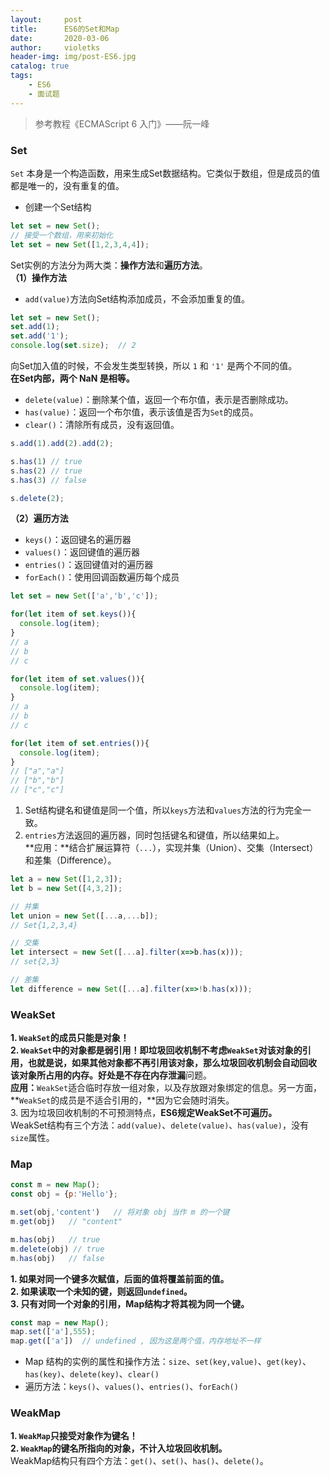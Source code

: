 ```yaml
---
layout:     post
title:      ES6的Set和Map
date:       2020-03-06
author:     violetks
header-img: img/post-ES6.jpg
catalog: true
tags:
    - ES6
    - 面试题
---
```


> 参考教程《ECMAScript 6 入门》——阮一峰

### Set
`Set` 本身是一个构造函数，用来生成Set数据结构。它类似于数组，但是成员的值都是唯一的，没有重复的值。<br>
- 创建一个Set结构

```javascript
let set = new Set();
// 接受一个数组，用来初始化
let set = new Set([1,2,3,4,4]);
```
Set实例的方法分为两大类：**操作方法**和**遍历方法**。<br>
**（1）操作方法**<br>
- `add(value)`方法向Set结构添加成员，不会添加重复的值。<br>

```javascript
let set = new Set();
set.add(1);
set.add('1');
console.log(set.size);  // 2
```
向Set加入值的时候，不会发生类型转换，所以 `1` 和 `'1'` 是两个不同的值。<br>
**在Set内部，两个 NaN 是相等。**<br>
- `delete(value)`：删除某个值，返回一个布尔值，表示是否删除成功。
- `has(value)`：返回一个布尔值，表示该值是否为`Set`的成员。
- `clear()`：清除所有成员，没有返回值。

```javascript
s.add(1).add(2).add(2);

s.has(1) // true
s.has(2) // true
s.has(3) // false

s.delete(2);
```

**（2）遍历方法**<br>
- `keys()`：返回键名的遍历器
- `values()`：返回键值的遍历器
- `entries()`：返回键值对的遍历器
- `forEach()`：使用回调函数遍历每个成员

```javascript
let set = new Set(['a','b','c']);

for(let item of set.keys()){
  console.log(item);
}
// a
// b
// c

for(let item of set.values()){
  console.log(item);
}
// a
// b
// c

for(let item of set.entries()){
  console.log(item);
}
// ["a","a"]
// ["b","b"]
// ["c","c"]
```
1. Set结构键名和键值是同一个值，所以`keys`方法和`values`方法的行为完全一致。<br>
2. `entries`方法返回的遍历器，同时包括键名和键值，所以结果如上。<br>
**应用：**结合扩展运算符（`...`），实现并集（Union）、交集（Intersect）和差集（Difference）。<br>
```javascript
let a = new Set([1,2,3]);
let b = new Set([4,3,2]);

// 并集
let union = new Set([...a,...b]);
// Set{1,2,3,4}

// 交集
let intersect = new Set([...a].filter(x=>b.has(x)));
// set{2,3}

// 差集
let difference = new Set([...a].filter(x=>!b.has(x)));
```

### WeakSet
**1. `WeakSet`的成员只能是对象！**<br>
**2. `WeakSet`中的对象都是弱引用！**即垃圾回收机制不考虑`WeakSet`对该对象的引用，也就是说，如果其他对象都不再引用该对象，那么垃圾回收机制会自动回收
该对象所占用的内存。好处是不存在**内存泄漏**问题。<br>
**应用：**`WeakSet`适合临时存放一组对象，以及存放跟对象绑定的信息。另一方面，**`WeakSet`的成员是不适合引用的，**因为它会随时消失。<br>
3. 因为垃圾回收机制的不可预测特点，**ES6规定WeakSet不可遍历。**<br>
WeakSet结构有三个方法：`add(value)`、`delete(value)`、`has(value)`，没有`size`属性。<br>

### Map
```javascript
const m = new Map();
const obj = {p:'Hello'};

m.set(obj,'content')   // 将对象 obj 当作 m 的一个键
m.get(obj)   // "content"

m.has(obj)   // true
m.delete(obj) // true
m.has(obj)   // false
```

**1. 如果对同一个键多次赋值，后面的值将覆盖前面的值。**<br>
**2. 如果读取一个未知的键，则返回`undefined`。**<br>
**3. 只有对同一个对象的引用，Map结构才将其视为同一个键。**<br>
```javascript
const map = new Map();
map.set(['a'],555);
map.get(['a'])  // undefined , 因为这是两个值，内存地址不一样
```

- Map 结构的实例的属性和操作方法：`size`、`set(key,value)`、`get(key)`、`has(key)`、`delete(key)`、`clear()`
- 遍历方法：`keys()`、`values()`、`entries()`、`forEach()`

### WeakMap
**1. `WeakMap`只接受对象作为键名！**<br>
**2. `WeakMap`的键名所指向的对象，不计入垃圾回收机制。**<br>
WeakMap结构只有四个方法：`get()`、`set()`、`has()`、`delete()`。<br>